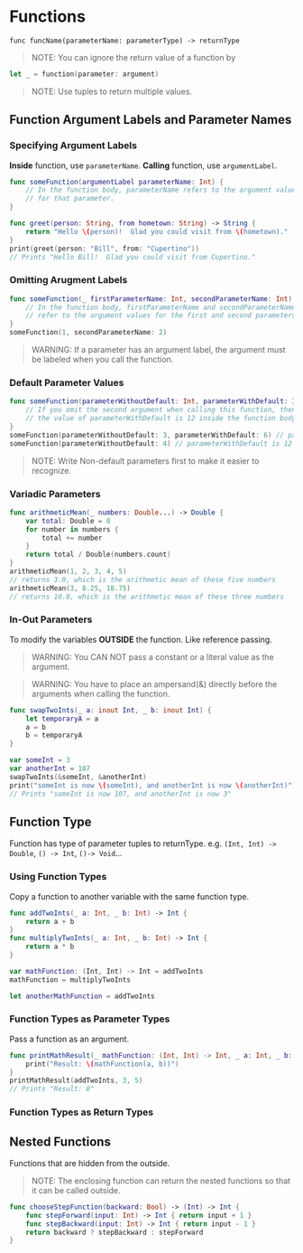 # Functions

`func funcName(parameterName: parameterType) -> returnType`

> NOTE: You can ignore the return value of a function by

```swift
let _ = function(parameter: argument)
```

> NOTE: Use tuples to return multiple values.

## Function Argument Labels and Parameter Names

### Specifying Argument Labels

**Inside** function, use `parameterName`.
**Calling** function, use `argumentLabel`.
```swift
func someFunction(argumentLabel parameterName: Int) {
    // In the function body, parameterName refers to the argument value
    // for that parameter.
}
```
```swift
func greet(person: String, from hometown: String) -> String {
    return "Hello \(person)!  Glad you could visit from \(hometown)."
}
print(greet(person: "Bill", from: "Cupertino"))
// Prints "Hello Bill!  Glad you could visit from Cupertino."
```

### Omitting Arugment Labels

```swift
func someFunction(_ firstParameterName: Int, secondParameterName: Int) {
    // In the function body, firstParameterName and secondParameterName
    // refer to the argument values for the first and second parameters.
}
someFunction(1, secondParameterName: 2)
```

> WARNING: If a parameter has an argument label, the argument must be labeled when you call the function.

### Default Parameter Values

```swift
func someFunction(parameterWithoutDefault: Int, parameterWithDefault: Int = 12) {
    // If you omit the second argument when calling this function, then
    // the value of parameterWithDefault is 12 inside the function body.
}
someFunction(parameterWithoutDefault: 3, parameterWithDefault: 6) // parameterWithDefault is 6
someFunction(parameterWithoutDefault: 4) // parameterWithDefault is 12
```

> NOTE: Write Non-default parameters first to make it easier to recognize.

### Variadic Parameters

```swift
func arithmeticMean(_ numbers: Double...) -> Double {
    var total: Double = 0
    for number in numbers {
        total += number
    }
    return total / Double(numbers.count)
}
arithmeticMean(1, 2, 3, 4, 5)
// returns 3.0, which is the arithmetic mean of these five numbers
arithmeticMean(3, 8.25, 18.75)
// returns 10.0, which is the arithmetic mean of these three numbers
```

### In-Out Parameters

To modify the variables **OUTSIDE** the function. Like reference passing.

> WARNING: You CAN NOT pass a constant or a literal value as the argument.

> WARNING: You have to place an ampersand(&) directly before the arguments when calling the function.

```swift
func swapTwoInts(_ a: inout Int, _ b: inout Int) {
    let temporaryA = a
    a = b
    b = temporaryA
}

var someInt = 3
var anotherInt = 107
swapTwoInts(&someInt, &anotherInt)
print("someInt is now \(someInt), and anotherInt is now \(anotherInt)")
// Prints "someInt is now 107, and anotherInt is now 3"
```

## Function Type

Function has type of parameter tuples to returnType. e.g. `(Int, Int) -> Double`, `() -> Int`, `()-> Void`...

### Using Function Types

Copy a function to another variable with the same function type.

```swift
func addTwoInts(_ a: Int, _ b: Int) -> Int {
    return a + b
}
func multiplyTwoInts(_ a: Int, _ b: Int) -> Int {
    return a * b
}

var mathFunction: (Int, Int) -> Int = addTwoInts
mathFunction = multiplyTwoInts

let anotherMathFunction = addTwoInts
```

### Function Types as Parameter Types

Pass a function as an argument.

```swift
func printMathResult(_ mathFunction: (Int, Int) -> Int, _ a: Int, _ b: Int) {
    print("Result: \(mathFunction(a, b))")
}
printMathResult(addTwoInts, 3, 5)
// Prints "Result: 8"
```

### Function Types as Return Types

## Nested Functions

Functions that are hidden from the outside.

> NOTE: The enclosing function can return the nested functions so that it can be called outside.

```swift
func chooseStepFunction(backward: Bool) -> (Int) -> Int {
    func stepForward(input: Int) -> Int { return input + 1 }
    func stepBackward(input: Int) -> Int { return input - 1 }
    return backward ? stepBackward : stepForward
}
```




